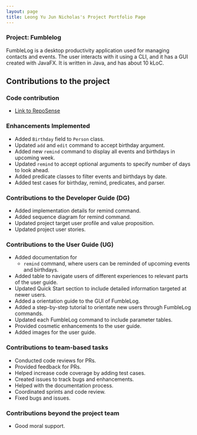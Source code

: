 ```yaml
---
layout: page
title: Leong Yu Jun Nicholas's Project Portfolio Page
---
```


### Project: Fumblelog

FumbleLog is a desktop productivity application used for managing contacts and events. The user interacts with it using a CLI, and it has a GUI created with JavaFX. It is written in Java, and has about 10 kLoC.

## Contributions to the project

### Code contribution
* [Link to RepoSense](https://nus-cs2103-ay2324s1.github.io/tp-dashboard/?search=nicleongyj&breakdown=true)

### Enhancements Implemented
* Added `Birthday` field to `Person` class.
* Updated `add` and `edit` command to accept birthday argument.
* Added new `remind` command to display all events and birthdays in upcoming week.
* Updated `remind` to accept optional arguments to specify number of days to look ahead.
* Added predicate classes to filter events and birthdays by date.
* Added test cases for birthday, remind, predicates, and parser.

### Contributions to the Developer Guide (DG)
* Added implementation details for remind command.
* Added sequence diagram for remind command.
* Updated project target user profile and value proposition.
* Updated project user stories.

### Contributions to the User Guide (UG)
* Added documentation for
  * `remind` command, where users can be reminded of upcoming events and birthdays.
* Added table to navigate users of different experiences to relevant parts of the user guide.
* Updated Quick Start section to include detailed information targeted at newer users.
* Added a orientation guide to the GUI of FumbleLog.
* Added a step-by-step tutorial to orientate new users through FumbleLog commands.
* Updated each FumbleLog command to include parameter tables.
* Provided cosmetic enhancements to the user guide.
* Added images for the user guide.


### Contributions to team-based tasks
* Conducted code reviews for PRs.
* Provided feedback for PRs.
* Helped increase code coverage by adding test cases.
* Created issues to track bugs and enhancements.
* Helped with the documentation process.
* Coordinated sprints and code review.
* Fixed bugs and issues.

### Contributions beyond the project team
* Good moral support.



